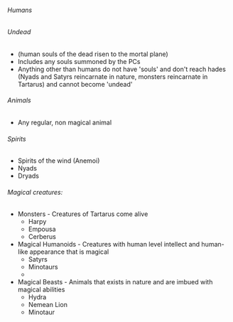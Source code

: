 ###### Humans
###### Undead
- (human souls of the dead risen to the mortal plane)
- Includes any souls summoned by the PCs
- Anything other than humans do not have 'souls' and don't reach hades (Nyads and Satyrs reincarnate in nature, monsters reincarnate in Tartarus) and cannot become 'undead'
###### Animals
- Any regular, non magical animal
###### Spirits 
- Spirits of the wind (Anemoi)
- Nyads
- Dryads
###### Magical creatures:
- Monsters - Creatures of Tartarus come alive 
	- Harpy
	- Empousa
	- Cerberus
- Magical Humanoids - Creatures with human level intellect and human-like appearance that is magical
	- Satyrs
	- Minotaurs
	- 
- Magical Beasts - Animals that exists in nature and are imbued with magical abilities 
	- Hydra
	- Nemean Lion
	- Minotaur

